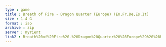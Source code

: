 ```yaml
---
type : game
title : Breath of Fire - Dragon Quarter (Europe) (En,Fr,De,Es,It)
size : 1.4 G
format : iso
archive : zip
server : myrient
link2 : Breath%20of%20Fire%20-%20Dragon%20Quarter%20%28Europe%29%20%28En%2CFr%2CDe%2CEs%2CIt%29
---
```

